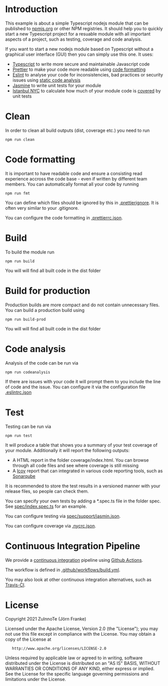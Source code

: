 # Introduction

This example is about a simple Typescript nodejs module that can be published to [npmjs.org](https://docs.npmjs.com/packages-and-modules/contributing-packages-to-the-registry) or other NPM registries. It should help you to quickly start a new Typescript project for a resuable module with all important aspects of a project, such as testing, coverage and code analysis.

If you want to start a new nodejs module based on Typescript without a graphical user interface (GUI) then you can simply use this one.
It uses:

* [Typescript](https://en.wikipedia.org/wiki/TypeScript) to write more secure and maintainable Javascript code
* [Prettier](https://prettier.io/docs/en/index.html) to make your code more readable using [code formatting](https://en.wikipedia.org/wiki/Prettyprint)
* [Eslint](https://en.wikipedia.org/wiki/ESLint) to analyse your code for inconsistencies, bad practices or security issues using [static code analysis](https://en.wikipedia.org/wiki/Static_program_analysis)
* [Jasmine](https://jasmine.github.io/) to write unit tests for your module
* [Istanbul NYC](https://github.com/istanbuljs/nyc) to calculate how much of your module code is [covered](https://en.wikipedia.org/wiki/Code_coverage) by unit tests

# Clean

In order to clean all build outputs (dist, coverage etc.) you need to run

```
npm run clean
```
# Code formatting
It is important to have readable code and ensure a consisting read experience accross the code base - even if written by different team members.
You can automatically format all your code by running
```
npm run fmt
```

You can define which files should be ignored by this in [.prettierignore](.prrettierignore). It is often very similar to your .gitignore.

You can configure the code formatting in [.prettierrc.json](.prettierrc.json).

# Build

To build the module run

```
npm run build
```

You will will find all built code in the dist folder

# Build for production
Production builds are more compact and do not contain unnecessary files.
You can build a production build using
```
npm run build-prod
```
You will will find all built code in the dist folder

# Code analysis

Analysis of the code can be run via

```
npm run codeanalysis
```

If there are issues with your code it will prompt them to you include the line of code and the issue.
You can configure it via the configuration file [.eslintrc.json](.eslintrc.json)

# Test

Testing can be run via

```
npm run test
```

It will produce a table that shows you a summary of your test coverage of your module. Additionally it will report the following outputs:

- A HTML report in the folder coverage/index.html. You can browse through all code files and see where coverage is still missing
- A [lcov](https://linux.die.net/man/1/lcov) report that can integrated in various code reporting tools, such as [Sonarqube](https://en.wikipedia.org/wiki/SonarQube)

It is recommended to store the test results in a versioned manner with your release files, so people can check them.

You can specify your own tests by adding a \*.spec.ts file in the folder spec. See [spec/index.spec.ts](spec/index.spec.ts) for an example.

You can configure testing via [spec/support/jasmin.json](spec/support/jasmine.json).

You can configure coverage via [.nycrc.json](.nycrc.json).

# Continuous Integration Pipeline
We provide a [continuous integration](https://en.wikipedia.org/wiki/Continuous_integration) pipeline using [Github Actions](https://docs.github.com/en/actions/learn-github-actions/understanding-github-actions).

The workflow is defined in [.github/workflows/build.yml](.github/workflows/build.yml).


You may also look at other continuous integration alternatives, such as [Travis-CI](https://www.travis-ci.com/).
# License

Copyright 2021 ZuInnoTe (Jörn Franke)

Licensed under the Apache License, Version 2.0 (the "License");
you may not use this file except in compliance with the License.
You may obtain a copy of the License at

       http://www.apache.org/licenses/LICENSE-2.0

Unless required by applicable law or agreed to in writing, software
distributed under the License is distributed on an "AS IS" BASIS,
WITHOUT WARRANTIES OR CONDITIONS OF ANY KIND, either express or implied.
See the License for the specific language governing permissions and
limitations under the License.
